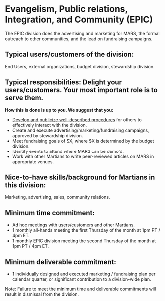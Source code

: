 # Evangelism, Public relations, Integration, and Community (EPIC)
The EPIC division does the advertising and marketing for MARS, the formal outreach to other communities, and the lead on fundraising campaigns.

## Typical users/customers of the division:
End Users, external organizations, budget division, stewardship division.

## Typical responsibilities: Delight your users/customers. Your most important role is to serve them.
**How this is done is up to you. We suggest that you:**
- [Develop and publicize well-described procedures](./procedures.md) for others to effectively interact with the division.
- Create and execute advertising/marketing/fundraising campaigns, approved by stewardship division.
- Meet fundraising goals of $X, where $X is determined by the budget division.
- Identify events to attend where MARS can be demo'd.
- Work with other Martians to write peer-reviewed articles on MARS in appropriate venues.

## Nice-to-have skills/background for Martians in this division:
Marketing, advertising, sales, community relations.

## Minimum time commitment:
- Ad hoc meetings with users/customers and other Martians.
- 1 monthly all-hands meeting the first Thursday of the month at 1pm PT / 4pm ET.
- 1 monthly EPIC division meeting the second Thursday of the month at 1pm PT / 4pm ET.

## Minimum deliverable commitment:
- 1 individually designed and executed marketing / fundraising plan per calendar quarter, or significant contribution to a division-wide plan.

Note: Failure to meet the minimum time and deliverable commitments will result in dismissal from the division.